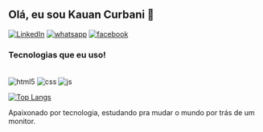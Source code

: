 ## Olá, eu sou Kauan Curbani 👋

[![LinkedIn](https://img.shields.io/badge/LinkedIn-0077B5?style=for-the-badge&logo=linkedin&logoColor=white)](https://br.linkedin.com/in/kauan-curbani-467327201)
[![whatsapp](https://img.shields.io/badge/WhatsApp-25D366?style=for-the-badge&logo=whatsapp&logoColor=white)](https://api.whatsapp.com/send?phone=5547984552011)
[![facebook](https://img.shields.io/badge/Instagram-E4405F?style=for-the-badge&logo=instagram&logoColor=white)](https://www.instagram.com/curbanii_/)


### Tecnologias que eu uso!

<div style="display: inline-block"><br/>
    <img align="center" alt="html5" src="https://img.shields.io/badge/HTML5-E34F26?style=for-the-badge&logo=html5&logoColor=white">
    <img align="center" alt="css" src="https://img.shields.io/badge/CSS3-1572B6?style=for-the-badge&logo=css3&logoColor=white">
    <img align="center" alt="js" src="https://img.shields.io/badge/JavaScript-F7DF1E?style=for-the-badge&logo=javascript&logoColor=black">
</div><br/>



[![Top Langs](https://github-readme-stats.vercel.app/api/top-langs/?username=kauancurbani)](https://github.com/anuraghazra/github-readme-stats)

Apaixonado por tecnologia, estudando pra mudar o mundo por trás de um monitor.
